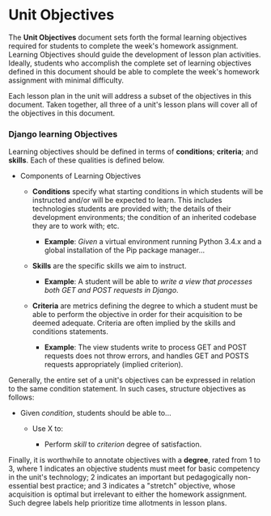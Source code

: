 # Unit Objectives

The **Unit Objectives** document sets forth the formal learning objectives required for students to complete the week's homework assignment. Learning Objectives should guide the development of lesson plan activities. Ideally, students who accomplish the complete set of learning objectives defined in this document should be able to complete the week's homework assignment with minimal difficulty.

Each lesson plan in the unit will address a subset of the objectives in this document. Taken together, all three of a unit's lesson plans will cover all of the objectives in this document.

### Django learning Objectives

Learning objectives should be defined in terms of **conditions**; **criteria**; and **skills**. Each of these qualities is defined below.

* Components of Learning Objectives

  * **Conditions** specify what starting conditions in which students will be instructed and/or will be expected to learn. This includes technologies students are provided with; the details of their development environments; the condition of an inherited codebase they are to work with; etc.

    * **Example**: _Given_ a virtual environment running Python 3.4.x and a global installation of the Pip package manager...

  * **Skills** are the specific skills we aim to instruct.

    * **Example**: A student will be able to _write a view that processes both GET and POST requests in Django_.

  * **Criteria** are metrics defining the degree to which a student must be able to perform the objective in order for their acquisition to be deemed adequate. Criteria are often implied by the skills and conditions statements.

    * **Example**: The view students write to process GET and POST requests does not throw errors, and handles GET and POSTS requests appropriately (implied criterion).

Generally, the entire set of a unit's objectives can be expressed in relation to the same condition statement. In such cases, structure objectives as follows:

* Given _condition_, students should be able to...

  * Use X to:

    * Perform _skill_ to _criterion_ degree of satisfaction.

Finally, it is worthwhile to annotate objectives with a **degree**, rated from 1 to 3, where 1 indicates an objective students must meet for basic competency in the unit's technology; 2 indicates an important but pedagogically non-essential best practice; and 3 indicates a "stretch" objective, whose acquisition is optimal but irrelevant to either the homework assignment. Such degree labels help prioritize time allotments in lesson plans.
